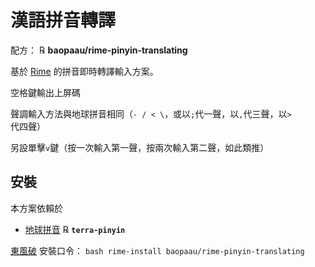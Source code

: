 # 漢語拼音轉譯

配方： ℞ **baopaau/rime-pinyin-translating**

基於 [Rime](http://rime.im) 的拼音即時轉譯輸入方案。

空格鍵輸出上屏碼

聲調輸入方法與地球拼音相同（`- / < \`，或以` ; `代一聲，以` , `代三聲，以` > `代四聲）

另設單擊` v `鍵（按一次輸入第一聲，按兩次輸入第二聲，如此類推）
    
## 安裝

本方案依賴於

  - [地球拼音](https://github.com/rime/rime-terra-pinyin) ℞ **`terra-pinyin`**

[東風破](https://github.com/rime/plum) 安裝口令： `bash rime-install baopaau/rime-pinyin-translating`
